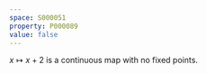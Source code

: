 ```yaml
---
space: S000051
property: P000089
value: false
---
```


$x\mapsto x+2$ is a continuous map with no fixed points.
